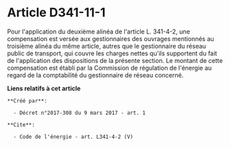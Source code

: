 # Article D341-11-1

Pour l'application du deuxième alinéa de l'article L. 341-4-2, une compensation est versée aux gestionnaires des ouvrages
mentionnés au troisième alinéa du même article, autres que le gestionnaire du réseau public de transport, qui couvre les
charges nettes qu'ils supportent du fait de l'application des dispositions de la présente section. Le montant de cette
compensation est établi par la Commission de régulation de l'énergie au regard de la comptabilité du gestionnaire de réseau
concerné.

**Liens relatifs à cet article**

	**Créé par**:

	  - Décret n°2017-308 du 9 mars 2017 - art. 1

	**Cite**:

	  - Code de l'énergie - art. L341-4-2 (V)
